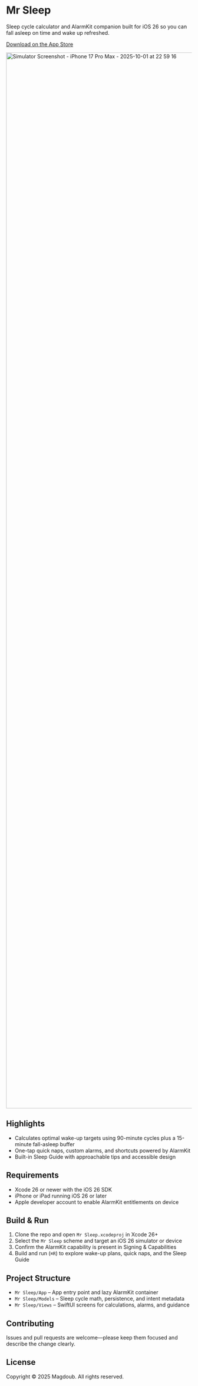 # Mr Sleep

Sleep cycle calculator and AlarmKit companion built for iOS 26 so you can fall asleep on time and wake up refreshed.

[Download on the App Store](https://apps.apple.com/us/app/mr-sleep-sleep-calculator/id6751219678)

<img width="1320" height="2868" alt="Simulator Screenshot - iPhone 17 Pro Max - 2025-10-01 at 22 59 16" src="https://github.com/user-attachments/assets/5f448b37-8d69-461b-8347-dddea624834f" />

## Highlights
- Calculates optimal wake-up targets using 90-minute cycles plus a 15-minute fall-asleep buffer
- One-tap quick naps, custom alarms, and shortcuts powered by AlarmKit
- Built-in Sleep Guide with approachable tips and accessible design

## Requirements
- Xcode 26 or newer with the iOS 26 SDK
- iPhone or iPad running iOS 26 or later
- Apple developer account to enable AlarmKit entitlements on device

## Build & Run
1. Clone the repo and open `Mr Sleep.xcodeproj` in Xcode 26+
2. Select the `Mr Sleep` scheme and target an iOS 26 simulator or device
3. Confirm the AlarmKit capability is present in Signing & Capabilities
4. Build and run (`⌘R`) to explore wake-up plans, quick naps, and the Sleep Guide

## Project Structure
- `Mr Sleep/App` – App entry point and lazy AlarmKit container
- `Mr Sleep/Models` – Sleep cycle math, persistence, and intent metadata
- `Mr Sleep/Views` – SwiftUI screens for calculations, alarms, and guidance

## Contributing
Issues and pull requests are welcome—please keep them focused and describe the change clearly.

## License
Copyright © 2025 Magdoub. All rights reserved.

